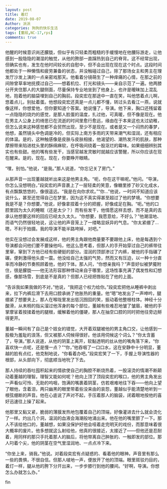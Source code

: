 ```yaml
---
layout: post
title: 着灯
date: 2019-08-07
Author: 派派
categories: 狗狗的快乐生活
tags: [董段,NC-17,rps]
comments: true
---
```



他醒的时候意识尚还朦胧，但似乎有只轻柔而粗糙的手缓慢地在他腰际游走，让他感到一股隐隐的潮湿的触觉，从他的胯部一直蹿热到自己的脊背。这不经常出现，但确实也有，发生在他时间较长的自慰中，但不会出现在现在这个时点。这段时间他都处于一种懒惰和疲劳兼备的状态，并没触碰过自己，除了那场女主和男主在理发厅沙发上演的一点亲密戏那天。他看着分镜萌生了一种痒痛的心情，在那之前的间隙曾草率地抚摸过自己——想着机位、打光和镜头——亲自示范了一遍。他两膝分开夹住那人的大腿侧面，尽量保持专业地坐到了他身上，也许是暧昧加上混乱地，抱着他的脑袋埋到自己的胸前。段奕宏在那途中一直在笑，叫他悠着点儿啊，悠着点儿，别扯着蛋。他想段奕宏还真是一点儿都不懂，转过头去看江一燕，说就像这样，你想爱他，但你要知道个答案。她说懂了，导演。他下来，胸口还残留着一点隐隐的烧灼的感觉，是那人脸蛋的温度，扎过他，可真暖，但不像是现在。他在男主人公身上的绮思已在流逝的时间里愈行愈远，缘由在于本来这也太过幼稚，但怎么说来这种感觉都不会贸然出现，至少不是现在。或者是又一个闷热的春梦，他想，虽然镜头中色调是冷的，但实际上南方多雨的天带来潮气和湿润，还有相应的体温。是的，这种触感像是皮肤与皮肤相接，他渴望的、潮热发汗的肌肤，那种摩擦带来陷进枕头里的酥绵麻软，在呼吸间绕着一股沤烂的霉味。如果细细辨别其实也有些甜。他的嘴有些发干，当感官越发灵敏时就越应该警醒，所以你应该在现在醒来。是的，现在。现在，你要睁开眼睛。

“嘿，别怕。”他说，“是我。”那人说道，“你忘记关了房门。”

从那声音一出现董越就听出来这是他男主角。“呃，你在这干嘛呢。”他问。“导演，你怎么没想明白，”段奕宏的声音裹上了一层轻柔的笑意，像糖里掺了砂又化成水，有点飘飘悠悠的，像很遥远。“我是在向你求欢。”“你…”他说，一时间不知道应该说什么，甚至还觉得自己在梦里，因为这不真实得甚至超过了他的梦境。“你想要我是不是？你想要。”他说，好像拿捏着十分的把握，好像成足在胸。“呃。”他的口腔里因为太久的睡眠（还是太少？）而有些发干，他情愿这样去想，而不是真的去承认他想要这样的回应已经太久太久。“你想要，我愿意给，不好么？”他潮湿地、而语气仍然很轻地说，这让他的声音笼上了一缕略显妖异的气息。“你太紧绷了…嗯，不利于拍摄。我的导演不能半路垮掉，对吧。”

他实在没想过会发展成这样，他的男主角跟他商量要不要跟他上床，他是每遇到个导演都会问他们要不要操他吗，他这么思考着，但那人的手开始穿过自己的裤带往里窜，窜到下方他已经有些硬挺的部分。湿润的顶部渗过了内裤，被他的手指碾了碾，便刺激得他头皮一震。他没给自己太强的气势，然而又有压迫，以一种十分直率而冷静的节奏照顾着他，他的下体。那人问，“你想亲我吗？”声音好似被梦魇附住，很是朦胧——他无法形容那种悸动来自于哪里，这场性事充满了偶发性和幻想感，像那场雪，到底是不是真的？但那人已经把唇贴在了他的上面。

“告诉我如果我做的不对，”他说，“我把这个权力给你。”段奕宏把他从睡裤中剥出来，拉下内裤后滑下去用口腔承纳了他胀热的重量。他“嗯”地发出了一声呻吟，腿绷紧了想要夹上，那人在喉咙里发出低沉囫囵的笑，振动着他整根柱体。神经十分酸滑，从末梢的指尖溜过他浑身的每个部位，董越有些难忍地皱了皱眉，被他的手掌摩挲着按揉着他的腿根，缓解着他的僵硬，那人在抽空口腔的同时把他往旁边掰得更开。

董越一瞬间有了自己是个妓女的错觉，大开着双腿被他的男主角口交，让他感到一股极为羞耻的浪荡，但又被那人伺候得很好。他该用伺候这个词么？“你太含蓄了，导演。”那人说道，从他的阴茎上离开，软黏透明的丝从他的嘴角落下来，“你喜欢快一点呢，还是慢一点？”“你，”他吞咽了一口口水，这在安静中十分明显，董越的脸有点红，他克制地说，“你看着办吧。”段奕宏笑了一下，手握上导演性器的根部，从头部向下，彻底顺当地吮了下去。

那人持续的吞吐囤积起来的情欲使自己的胸腔不断烧热着，一股滚烫的情潮不断颠动着董越的理智。理智又能如何呢？他向上顶了顶段奕宏的喉口，他的男主角发出一声看似可怜、无助的呜咽，饱满的嘴裹着阴茎，仿若艰难地往下吞——他向上望了眼他，含着泪，两只幽黑的眼里带着些没来由的哀怨，董越似乎能清楚地听到一根弦绷断的声音。他在心底说了声对不起，手压着那人的脑袋，闭着眼地按他的喜好迅速往上操了起来。

他那里又黏又紧，脆弱的薄膜发热地包覆着自己的顶端，好像灌进去什么就会烫化了一样。灼出几个洞，温润的血液会海潮般地涌出来。他在他的嘴里颤了一下。那人不该给他口的，董越想，如果没保护好他会哑着走完明天的戏份，而那意味着很大概率的废片。他多想就这么射给他，他真的很接近，太接近了——但他还是忍耐着，用同样的那只手托着那人的脑后，将他带离自己肿胀的、一触即发的部位。那人叼着个尖，他的阴茎在空气里湿润地、一点点冷下来。

“你坐上来，骑我。”他说。对着段奕宏有点疑惑的、看着他的眼神。声音里有那么一些的畏惧，不很自信。但那人啵地一声，便放开了他的顶端。眼里斑驳灼目的，着灯一样，腿从他的胯下分开出来，一步步膝行到他的腰间。“好啊，导演。你想怎么办就怎么办。”



fin
